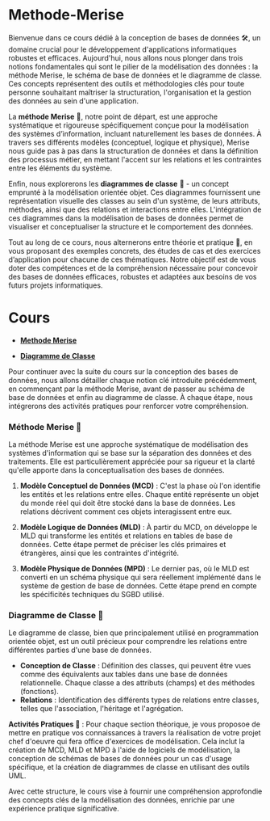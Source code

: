 # Methode-Merise

Bienvenue dans ce cours dédié à la conception de bases de données 🛠️, un domaine crucial pour le développement d'applications informatiques robustes et efficaces. Aujourd'hui, nous allons nous plonger dans trois notions fondamentales qui sont le pilier de la modélisation des données : la méthode Merise, le schéma de base de données et le diagramme de classe. Ces concepts représentent des outils et méthodologies clés pour toute personne souhaitant maîtriser la structuration, l'organisation et la gestion des données au sein d'une application.

La **méthode Merise** 🧩, notre point de départ, est une approche systématique et rigoureuse spécifiquement conçue pour la modélisation des systèmes d’information, incluant naturellement les bases de données. À travers ses différents modèles (conceptuel, logique et physique), Merise nous guide pas à pas dans la structuration de données et dans la définition des processus métier, en mettant l'accent sur les relations et les contraintes entre les éléments du système.

Enfin, nous explorerons les **diagrammes de classe** 📐 - un concept emprunté à la modélisation orientée objet. Ces diagrammes fournissent une représentation visuelle des classes au sein d'un système, de leurs attributs, méthodes, ainsi que des relations et interactions entre elles. L'intégration de ces diagrammes dans la modélisation de bases de données permet de visualiser et conceptualiser la structure et le comportement des données.

Tout au long de ce cours, nous alternerons entre théorie et pratique 🚀, en vous proposant des exemples concrets, des études de cas et des exercices d’application pour chacune de ces thématiques. Notre objectif est de vous doter des compétences et de la compréhension nécessaire pour concevoir des bases de données efficaces, robustes et adaptées aux besoins de vos futurs projets informatiques.



# Cours

- **[Methode Merise](https://docs.google.com/presentation/d/10jQceaW_juW2QrE1iwlCx76zBqaPE5kVEV09-OtuEto/edit#slide=id.g2c3db9a2321_0_1)**

- **[Diagramme de Classe](https://docs.google.com/presentation/d/1-ErTyfTOovvVhAnvpWwbTI94hOU02iNuDorGxmIPLew/edit#slide=id.g2c3df5a8e0d_0_145)**

Pour continuer avec la suite du cours sur la conception des bases de données, nous allons détailler chaque notion clé introduite précédemment, en commençant par la méthode Merise, avant de passer au schéma de base de données et enfin au diagramme de classe. À chaque étape, nous intégrerons des activités pratiques pour renforcer votre compréhension.

### Méthode Merise 🧩

La méthode Merise est une approche systématique de modélisation des systèmes d'information qui se base sur la séparation des données et des traitements. Elle est particulièrement appréciée pour sa rigueur et la clarté qu'elle apporte dans la conceptualisation des bases de données.

1. **Modèle Conceptuel de Données (MCD)** : C'est la phase où l'on identifie les entités et les relations entre elles. Chaque entité représente un objet du monde réel qui doit être stocké dans la base de données. Les relations décrivent comment ces objets interagissent entre eux.
   
2. **Modèle Logique de Données (MLD)** : À partir du MCD, on développe le MLD qui transforme les entités et relations en tables de base de données. Cette étape permet de préciser les clés primaires et étrangères, ainsi que les contraintes d'intégrité.
   
3. **Modèle Physique de Données (MPD)** : Le dernier pas, où le MLD est converti en un schéma physique qui sera réellement implémenté dans le système de gestion de base de données. Cette étape prend en compte les spécificités techniques du SGBD utilisé.


### Diagramme de Classe 📐

Le diagramme de classe, bien que principalement utilisé en programmation orientée objet, est un outil précieux pour comprendre les relations entre différentes parties d'une base de données.

- **Conception de Classe** : Définition des classes, qui peuvent être vues comme des équivalents aux tables dans une base de données relationnelle. Chaque classe a des attributs (champs) et des méthodes (fonctions).
- **Relations** : Identification des différents types de relations entre classes, telles que l'association, l'héritage et l'agrégation.

**Activités Pratiques 🚀** : Pour chaque section théorique, je vous proposoe de mettre en pratique vos connaissances à travers la réalisation de votre projet chef d'oeuvre qui fera office d'exercices de modélisation. Cela inclut la création de MCD, MLD et MPD à l'aide de logiciels de modélisation, la conception de schémas de bases de données pour un cas d'usage spécifique, et la création de diagrammes de classe en utilisant des outils UML.

Avec cette structure, le cours vise à fournir une compréhension approfondie des concepts clés de la modélisation des données, enrichie par une expérience pratique significative.
